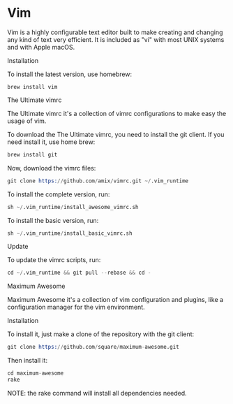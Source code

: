 # Vim

Vim is a highly configurable text editor built to make creating and changing any kind of text very efficient. It is included as "vi" with most UNIX systems and with Apple macOS.

Installation

To install the latest version, use homebrew:

```shell
brew install vim
```

The Ultimate vimrc

The Ultimate vimrc it's a collection of vimrc configurations to make easy the usage of vim.

To download the The Ultimate vimrc, you need to install the git client. If you need install it, use home brew:
```s
brew install git
```
Now, download the vimrc files:

```s
git clone https://github.com/amix/vimrc.git ~/.vim_runtime
```
To install the complete version, run:

```s
sh ~/.vim_runtime/install_awesome_vimrc.sh
```
To install the basic version, run:

```s
sh ~/.vim_runtime/install_basic_vimrc.sh
```
Update

To update the vimrc scripts, run:

```s
cd ~/.vim_runtime && git pull --rebase && cd -
```
Maximum Awesome

Maximum Awesome it's a collection of vim configuration and plugins, like a configuration manager for the vim environment.

Installation

To install it, just make a clone of the repository with the git client:

```s
git clone https://github.com/square/maximum-awesome.git
```
Then install it:

```s
cd maximum-awesome
rake
```
NOTE: the rake command will install all dependencies needed.
